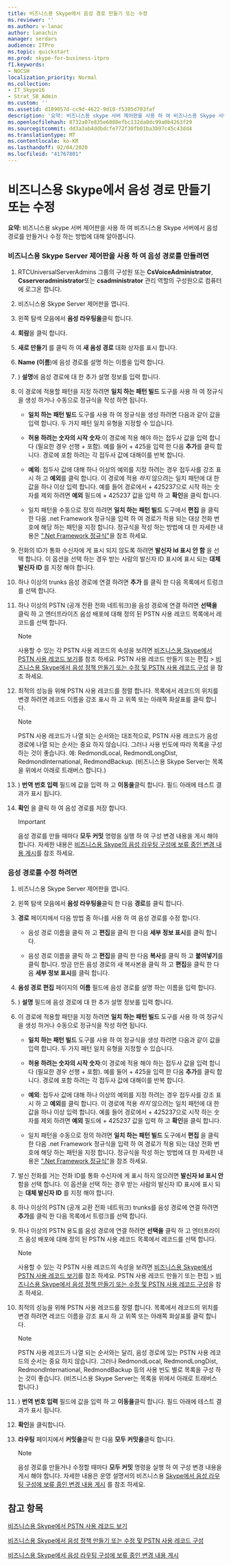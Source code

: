 ```yaml
---
title: 비즈니스용 Skype에서 음성 경로 만들기 또는 수정
ms.reviewer: ''
ms.author: v-lanac
author: lanachin
manager: serdars
audience: ITPro
ms.topic: quickstart
ms.prod: skype-for-business-itpro
f1.keywords:
- NOCSH
localization_priority: Normal
ms.collection:
- IT_Skype16
- Strat_SB_Admin
ms.custom: ''
ms.assetid: d189057d-cc9d-4622-9d10-f5385d703faf
description: '요약: 비즈니스용 skype 서버 제어판을 사용 하 여 비즈니스용 Skype 서버에서 음성 경로를 만들거나 수정 하는 방법에 대해 알아봅니다.'
ms.openlocfilehash: 8732a07e835e6888efbc132da8dc99a0b4263f29
ms.sourcegitcommit: dd3a3ab4ddbdcfe772f30fb01ba3b97c45c43dd4
ms.translationtype: MT
ms.contentlocale: ko-KR
ms.lasthandoff: 02/04/2020
ms.locfileid: "41767801"
---
```

# <a name="create-or-modify-a-voice-route-in-skype-for-business"></a>비즈니스용 Skype에서 음성 경로 만들기 또는 수정
 
**요약:** 비즈니스용 skype 서버 제어판을 사용 하 여 비즈니스용 Skype 서버에서 음성 경로를 만들거나 수정 하는 방법에 대해 알아봅니다.
  
### <a name="to-create-a-voice-route-by-using-the-skype-for-business-server-control-panel"></a>비즈니스용 Skype Server 제어판을 사용 하 여 음성 경로를 만들려면

1. RTCUniversalServerAdmins 그룹의 구성원 또는 **CsVoiceAdministrator**, **Csserveradministrator**또는 **csadministrator** 관리 역할의 구성원으로 컴퓨터에 로그온 합니다.
    
2. 비즈니스용 Skype Server 제어판을 엽니다.
    
3. 왼쪽 탐색 모음에서 **음성 라우팅을**클릭 합니다.
    
4. **회람**을 클릭 합니다.
    
5. **새로 만들기** 를 클릭 하 여 **새 음성 경로** 대화 상자를 표시 합니다.
    
6. **Name (이름**)에 음성 경로를 설명 하는 이름을 입력 합니다.
    
7. ) **설명**에 음성 경로에 대 한 추가 설명 정보를 입력 합니다.
    
8. 이 경로에 적용할 패턴을 지정 하려면 **일치 하는 패턴 빌드** 도구를 사용 하 여 정규식을 생성 하거나 수동으로 정규식을 작성 하면 됩니다.
    
   - **일치 하는 패턴 빌드** 도구를 사용 하 여 정규식을 생성 하려면 다음과 같이 값을 입력 합니다. 두 가지 패턴 일치 유형을 지정할 수 있습니다.
    
   - **허용 하려는 숫자의 시작 숫자**:이 경로에 적용 해야 하는 접두사 값을 입력 합니다 (필요한 경우 선행 + 포함). 예를 들어 + 425을 입력 한 다음 **추가**를 클릭 합니다. 경로에 포함 하려는 각 접두사 값에 대해이를 반복 합니다.
    
   - **예외**: 접두사 값에 대해 하나 이상의 예외를 지정 하려는 경우 접두사를 강조 표시 하 고 **예외**를 클릭 합니다. 이 경로에 적용 *하지* 않으려는 일치 패턴에 대 한 값을 하나 이상 입력 합니다. 예를 들어 경로에서 + 425237으로 시작 하는 숫자를 제외 하려면 **예외** 필드에 + 425237 값을 입력 하 고 **확인**을 클릭 합니다.
    
   - 일치 패턴을 수동으로 정의 하려면 **일치 하는 패턴 빌드** 도구에서 **편집** 을 클릭 한 다음 .net Framework 정규식을 입력 하 여 경로가 적용 되는 대상 전화 번호에 해당 하는 패턴을 지정 합니다. 정규식을 작성 하는 방법에 대 한 자세한 내용은 [".Net Framework 정규식"](https://go.microsoft.com/fwlink/p/?linkId=140927)을 참조 하세요. 
    
9. 전화의 ID가 통화 수신자에 게 표시 되지 않도록 하려면 **발신자 Id 표시 안 함** 을 선택 합니다. 이 옵션을 선택 하는 경우 받는 사람의 발신자 ID 표시에 표시 되는 **대체 발신자 ID** 를 지정 해야 합니다.
    
10. 하나 이상의 trunks 음성 경로에 연결 하려면 **추가** 를 클릭 한 다음 목록에서 트렁크를 선택 합니다.
    
11. 하나 이상의 PSTN (공개 전환 전화 네트워크)을 음성 경로에 연결 하려면 **선택을** 클릭 하 고 엔터프라이즈 음성 배포에 대해 정의 된 PSTN 사용 레코드 목록에서 레코드를 선택 합니다.
    
    > [!NOTE]
    > 사용할 수 있는 각 PSTN 사용 레코드의 속성을 보려면 [비즈니스용 Skype에서 PSTN 사용 레코드 보기](view-pstn-usage-records.md)를 참조 하세요. PSTN 사용 레코드 만들기 또는 편집 > [비즈니스용 Skype에서 음성 정책 만들기 또는 수정 및 PSTN 사용 레코드 구성](voice-policy-and-pstn-usage-records.md) 을 참조 하세요.
  
12. 최적의 성능을 위해 PSTN 사용 레코드를 정렬 합니다. 목록에서 레코드의 위치를 변경 하려면 레코드 이름을 강조 표시 하 고 위쪽 또는 아래쪽 화살표를 클릭 합니다.
    
    > [!NOTE]
    > PSTN 사용 레코드가 나열 되는 순서와는 대조적으로, PSTN 사용 레코드가 음성 경로에 나열 되는 순서는 중요 하지 않습니다. 그러나 사용 빈도에 따라 목록을 구성 하는 것이 좋습니다. 예: RedmondLocal, RedmondLongDist, RedmondInternational, RedmondBackup. (비즈니스용 Skype Server는 목록을 위에서 아래로 트래버스 합니다.) 
  
13. ) **번역 번호 입력** 필드에 값을 입력 하 고 **이동을**클릭 합니다. 필드 아래에 테스트 결과가 표시 됩니다.
    
14. **확인** 을 클릭 하 여 음성 경로를 저장 합니다.
    
    > [!IMPORTANT]
    > 음성 경로를 만들 때마다 **모두 커밋** 명령을 실행 하 여 구성 변경 내용을 게시 해야 합니다. 자세한 내용은 [비즈니스용 Skype의 음성 라우팅 구성에 보류 중인 변경 내용 게시](voice-route-config-changes.md)를 참조 하세요. 
  
### <a name="to-modify-a-voice-route"></a>음성 경로를 수정 하려면

1. 비즈니스용 Skype Server 제어판을 엽니다.
    
2. 왼쪽 탐색 모음에서 **음성 라우팅을**클릭 한 다음 **경로**를 클릭 합니다.
    
3. **경로** 페이지에서 다음 방법 중 하나를 사용 하 여 음성 경로를 수정 합니다.
    
   - 음성 경로 이름을 클릭 하 고 **편집**을 클릭 한 다음 **세부 정보 표시**를 클릭 합니다.
    
   - 음성 경로 이름을 클릭 하 고 **편집**을 클릭 한 다음 **복사**를 클릭 하 고 **붙여넣기**를 클릭 합니다. 방금 만든 음성 경로의 새 복사본을 클릭 하 고 **편집**을 클릭 한 다음 **세부 정보 표시**를 클릭 합니다.
    
4. **음성 경로 편집** 페이지의 **이름** 필드에 음성 경로를 설명 하는 이름을 입력 합니다.
    
5. ) **설명** 필드에 음성 경로에 대 한 추가 설명 정보를 입력 합니다.
    
6. 이 경로에 적용할 패턴을 지정 하려면 **일치 하는 패턴 빌드** 도구를 사용 하 여 정규식을 생성 하거나 수동으로 정규식을 작성 하면 됩니다.
    
   - **일치 하는 패턴 빌드** 도구를 사용 하 여 정규식을 생성 하려면 다음과 같이 값을 입력 합니다. 두 가지 패턴 일치 유형을 지정할 수 있습니다.
    
   - **허용 하려는 숫자의 시작 숫자**:이 경로에 적용 해야 하는 접두사 값을 입력 합니다 (필요한 경우 선행 + 포함). 예를 들어 + 425을 입력 한 다음 **추가**를 클릭 합니다. 경로에 포함 하려는 각 접두사 값에 대해이를 반복 합니다.
    
   - **예외**: 접두사 값에 대해 하나 이상의 예외를 지정 하려는 경우 접두사를 강조 표시 하 고 **예외**를 클릭 합니다. 이 경로에 적용 *하지* 않으려는 일치 패턴에 대 한 값을 하나 이상 입력 합니다. 예를 들어 경로에서 + 425237으로 시작 하는 숫자를 제외 하려면 **예외** 필드에 + 425237 값을 입력 하 고 **확인**을 클릭 합니다.
    
   - 일치 패턴을 수동으로 정의 하려면 **일치 하는 패턴 빌드** 도구에서 **편집** 을 클릭 한 다음 .net Framework 정규식을 입력 하 여 경로가 적용 되는 대상 전화 번호에 해당 하는 패턴을 지정 합니다. 정규식을 작성 하는 방법에 대 한 자세한 내용은 [".Net Framework 정규식"](https://go.microsoft.com/fwlink/p/?linkId=140927)을 참조 하세요. 
    
7. 발신 전화를 거는 전화 ID를 통화 수신자에 게 표시 하지 않으려면 **발신자 Id 표시 안** 함을 선택 합니다. 이 옵션을 선택 하는 경우 받는 사람의 발신자 ID 표시에 표시 되는 **대체 발신자 ID** 를 지정 해야 합니다.
    
8. 하나 이상의 PSTN (공개 교환 전화 네트워크) trunks를 음성 경로에 연결 하려면 **추가**를 클릭 한 다음 목록에서 트렁크를 선택 합니다.
    
9. 하나 이상의 PSTN 용도를 음성 경로에 연결 하려면 **선택을** 클릭 하 고 엔터프라이즈 음성 배포에 대해 정의 된 PSTN 사용 레코드 목록에서 레코드를 선택 합니다.
    
    > [!NOTE]
    > 사용할 수 있는 각 PSTN 사용 레코드의 속성을 보려면 [비즈니스용 Skype에서 PSTN 사용 레코드 보기](view-pstn-usage-records.md)를 참조 하세요. PSTN 사용 레코드 만들기 또는 편집 > [비즈니스용 Skype에서 음성 정책 만들기 또는 수정 및 PSTN 사용 레코드 구성](voice-policy-and-pstn-usage-records.md)을 참조 하세요. 
  
10. 최적의 성능을 위해 PSTN 사용 레코드를 정렬 합니다. 목록에서 레코드의 위치를 변경 하려면 레코드 이름을 강조 표시 하 고 위쪽 또는 아래쪽 화살표를 클릭 합니다.
    
    > [!NOTE]
    > PSTN 사용 레코드가 나열 되는 순서와는 달리, 음성 경로에 있는 PSTN 사용 레코드의 순서는 중요 하지 않습니다. 그러나 RedmondLocal, RedmondLongDist, RedmondInternational, RedmondBackup 등의 사용 빈도 별로 목록을 구성 하는 것이 좋습니다. (비즈니스용 Skype Server는 목록을 위에서 아래로 트래버스 합니다.) 
  
11. ) **번역 번호 입력** 필드에 값을 입력 하 고 **이동을**클릭 합니다. 필드 아래에 테스트 결과가 표시 됩니다.
    
12. **확인**을 클릭합니다.
    
13. **라우팅** 페이지에서 **커밋을**클릭 한 다음 **모두 커밋을**클릭 합니다. 
    
    > [!NOTE]
    > 음성 경로를 만들거나 수정할 때마다 **모두 커밋** 명령을 실행 하 여 구성 변경 내용을 게시 해야 합니다. 자세한 내용은 운영 설명서의 비즈니스용 [Skype에서 음성 라우팅 구성에 보류 중인 변경 내용 게시](voice-route-config-changes.md) 를 참조 하세요.
  
## <a name="see-also"></a>참고 항목

[비즈니스용 Skype에서 PSTN 사용 레코드 보기](view-pstn-usage-records.md)
  
[비즈니스용 Skype에서 음성 정책 만들기 또는 수정 및 PSTN 사용 레코드 구성](voice-policy-and-pstn-usage-records.md)
  
[비즈니스용 Skype에서 음성 라우팅 구성에 보류 중인 변경 내용 게시](voice-route-config-changes.md)

